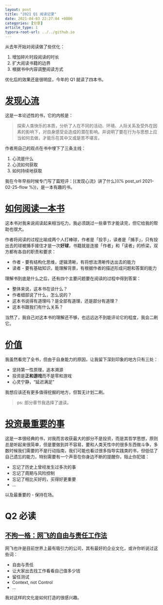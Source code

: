 ```yaml
---
layout: post
title: "2021 Q1 阅读记录"
date: 2021-04-03 22:27:04 +0800
categories: [分享]
article_type: 1
typora-root-url: ../../github.io
---
```


从去年开始对阅读做了些优化：

1. 增加碎片时段阅读的时长
2. 扩大阅读书籍的边界
3. 根据书中内容调整阅读方式

优化后的效果还是很明显，今年的 Q1 就读了四本书。

# [发现心流](https://book.douban.com/subject/27619988/)

这是一本论述性的书，它的内核是：

> 探索人类快乐的本质，分析了人在不同的活动、环境、人际关系及受外在因素的影响下，对自身感受会造成的潜在影响。并说明了要在行为与思想上应当如何去做，才能乐在其中又或是苦不堪言。

作者用自己的观点在书中埋下了三条主线：

1. 心流是什么
2. 心流如何获取
3. 如何持续地获取

我在今年早些时候专门写了篇短评：[《发现心流》讲了什么]({% post_url 2021-02-25-flow %})，是一本有趣的书。

# [如何阅读一本书](https://book.douban.com/subject/34954922/)

这本书对我来说阅读起来相当吃力，我必须跳过一些章节才能读完，但它给我的帮助也很大。

作者将阅读的过程比喻成两个人打棒球，作者是「投手」，读者是「捕手」，只有投出去的球被捕手接住才是一次**好球**，书籍就是连接「作者」和「读者」的桥梁，双方都有各自的职责和要求：

- 作者 - 要有结构化思维，逻辑清晰，有将想法清晰传达出去的能力
- 读者 - 要有基础知识，能理解背景，有根据作者的描述形成问题和答案的能力

理解书到底是什么之后，还有四个主要问题要在阅读的过程中得到答案：

- 整体来说，这本书在谈什么？
- 作者细部说了什么，怎么说的？
- 这本书说得有道理吗？是全部有道理，还是部分有道理？
- 这本书跟我们有什么关系？

当然了，我自己对这本书的理解还不够，也远远达不到能评论它的程度，我会二刷它。

# [价值](https://book.douban.com/subject/35188914/)

我虽然看完了全书，但由于自身能力的原因，让我留下深刻印象的地方只有三处：

- 坚持第一性原理，追本溯源
- 投资是**正和游戏**而不是零和游戏
- 心灵宁静，“延迟满足”

我想应该还有更多值得挖掘的地方，但暂无计划二刷。

> ps: 部分章节我选择了速读。

# [投资最重要的事](https://book.douban.com/subject/26634824/)

这是一本很经典的书，对我而言收获最大的部分不是投资，而是其哲学思想，原则总是听起来很简单，但是要做到并不容易，要和人类天性中的很多东西做斗争，多数时候我们需要的不是行动指南，我们可能也看过很多指导实践类的书，但低估了自己遗忘的能力，特别需要有一个声音在你身边不断的提醒你，阻止你犯错：

- 忘记了历史上曾经发生过多次的事
- 忘记了周期与风险控制
- 忘记了相比买好的，买得好更重要
- ...

以及最重要的 - 保持在场。

# Q2 必读

## [不拘一格：网飞的自由与责任工作法](https://book.douban.com/subject/35102294/)

网飞也许是目前世界上最有吸引力的公司，其有最好的企业文化，或许你听说过这些词：

- 自由与责任
- 让大家出去找工作看看自己值多少钱
- 留任测试
- Context, not Control
- ...

我对这样的文化是如何打造的很感兴趣。



